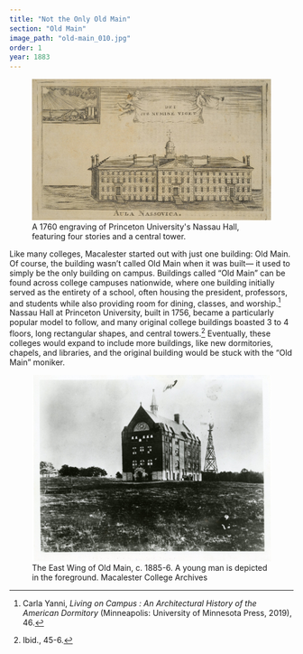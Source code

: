 ```yaml
---
title: "Not the Only Old Main"
section: "Old Main"
image_path: "old-main_010.jpg"
order: 1
year: 1883
---
```


<figure>
   <img src="/images/nassau-hall.jpeg">
   <figcaption>
        A 1760 engraving of Princeton University's Nassau Hall, featuring four stories and a central tower.
   </figcaption>
</figure>

Like many colleges, Macalester started out with just one building: Old Main. Of course, the building wasn’t called Old Main when it was built— it used to simply be the only building on campus. Buildings called “Old Main” can be found across college campuses nationwide, where one building initially served as the entirety of a school, often housing the president, professors, and students while also providing room for dining, classes, and worship.[^1] Nassau Hall at Princeton University, built in 1756, became a particularly popular model to follow, and many original college buildings boasted 3 to 4 floors, long rectangular shapes, and central towers.[^2] Eventually, these colleges would expand to include more buildings, like new dormitories, chapels, and libraries, and the original building would be stuck with the “Old Main” moniker. 

<figure>
   <img src="/images/old-main_010.jpg">
   <figcaption>
        The East Wing of Old Main, c. 1885-6. A young man is depicted in the foreground. Macalester College Archives
   </figcaption>
</figure>

[^1]:
     Carla Yanni, _Living on Campus : An Architectural History of the American Dormitory_ (Minneapolis: University of Minnesota Press, 2019), 46.

[^2]:
     Ibid., 45-6.


